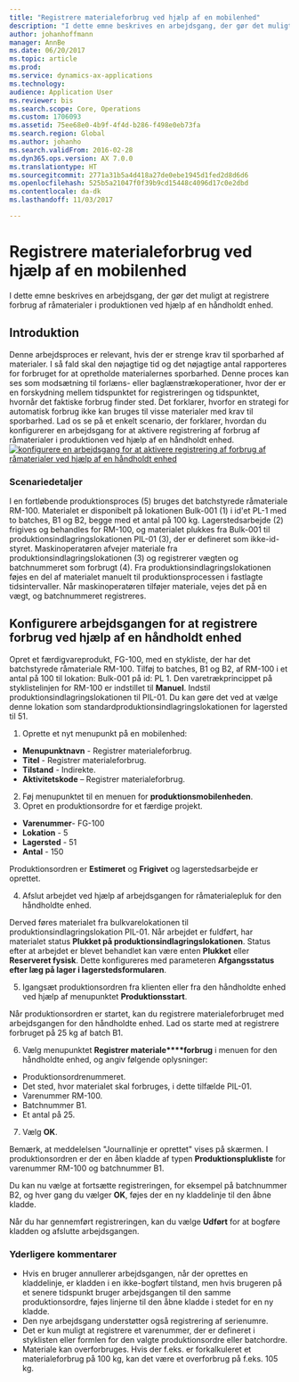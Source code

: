 ```yaml
---
title: "Registrere materialeforbrug ved hjælp af en mobilenhed"
description: "I dette emne beskrives en arbejdsgang, der gør det muligt at registrere forbrug af råmaterialer i produktionen ved hjælp af en håndholdt enhed."
author: johanhoffmann
manager: AnnBe
ms.date: 06/20/2017
ms.topic: article
ms.prod: 
ms.service: dynamics-ax-applications
ms.technology: 
audience: Application User
ms.reviewer: bis
ms.search.scope: Core, Operations
ms.custom: 1706093
ms.assetid: 75ee68e0-4b9f-4f4d-b286-f498e0eb73fa
ms.search.region: Global
ms.author: johanho
ms.search.validFrom: 2016-02-28
ms.dyn365.ops.version: AX 7.0.0
ms.translationtype: HT
ms.sourcegitcommit: 2771a31b5a4d418a27de0ebe1945d1fed2d8d6d6
ms.openlocfilehash: 525b5a21047f0f39b9cd15448c4096d17c0e2dbd
ms.contentlocale: da-dk
ms.lasthandoff: 11/03/2017

---
```


# <a name="register-material-consumption-using-a-mobile-device"></a>Registrere materialeforbrug ved hjælp af en mobilenhed
I dette emne beskrives en arbejdsgang, der gør det muligt at registrere forbrug af råmaterialer i produktionen ved hjælp af en håndholdt enhed.

<a name="introduction"></a>Introduktion
------------

Denne arbejdsproces er relevant, hvis der er strenge krav til sporbarhed af materialer. I så fald skal den nøjagtige tid og det nøjagtige antal rapporteres for forbruget for at opretholde materialernes sporbarhed. Denne proces kan ses som modsætning til forlæns- eller baglænstrækoperationer, hvor der er en forskydning mellem tidspunktet for registreringen og tidspunktet, hvornår det faktiske forbrug finder sted. Det forklarer, hvorfor en strategi for automatisk forbrug ikke kan bruges til visse materialer med krav til sporbarhed. Lad os se på et enkelt scenario, der forklarer, hvordan du konfigurerer en arbejdsgang for at aktivere registrering af forbrug af råmaterialer i produktionen ved hjælp af en håndholdt enhed. [![konfigurere en arbejdsgang for at aktivere registrering af forbrug af råmaterialer ved hjælp af en håndholdt enhed](./media/scenario3.png)](./media/scenario3.png)

### <a name="scenario-details"></a>Scenariedetaljer

I en fortløbende produktionsproces (5) bruges det batchstyrede råmateriale RM-100. Materialet er disponibelt på lokationen Bulk-001 (1) i id'et PL-1 med to batches, B1 og B2, begge med et antal på 100 kg. Lagerstedsarbejde (2) frigives og behandles for RM-100, og materialet plukkes fra Bulk-001 til produktionsindlagringslokationen PIL-01 (3), der er defineret som ikke-id-styret. Maskinoperatøren afvejer materiale fra produktionsindlagringslokationen (3) og registrerer vægten og batchnummeret som forbrugt (4). Fra produktionsindlagringslokationen føjes en del af materialet manuelt til produktionsprocessen i fastlagte tidsintervaller. Når maskinoperatøren tilføjer materiale, vejes det på en vægt, og batchnummeret registreres.

## <a name="set-up-the-workflow-to-register-consumption-using-a-handheld-device"></a>Konfigurere arbejdsgangen for at registrere forbrug ved hjælp af en håndholdt enhed
Opret et færdigvareprodukt, FG-100, med en stykliste, der har det batchstyrede råmateriale RM-100. Tilføj to batches, B1 og B2, af RM-100 i et antal på 100 til lokation: Bulk-001 på id: PL 1. Den varetrækprincippet på styklistelinjen for RM-100 er indstillet til **Manuel**. Indstil produktionsindlagringslokationen til PIL-01. Du kan gøre det ved at vælge denne lokation som standardproduktionsindlagringslokationen for lagersted til 51.

1.  Oprette et nyt menupunkt på en mobilenhed: 

-    **Menupunktnavn** - Registrer materialeforbrug. 
-    **Titel** - Registrer materialeforbrug. 
-    **Tilstand** - Indirekte. 
-    **Aktivitetskode** – Registrer materialeforbrug.

2.  Føj menupunktet til en menuen for **produktionsmobilenheden**.
3.  Opret en produktionsordre for et færdige projekt. 

-    **Varenummer**- FG-100 
-    **Lokation** - 5 
-    **Lagersted** - 51 
-    **Antal** - 150

Produktionsordren er **Estimeret** og **Frigivet** og lagerstedsarbejde er oprettet.

4.  Afslut arbejdet ved hjælp af arbejdsgangen for råmaterialepluk for den håndholdte enhed.

Derved føres materialet fra bulkvarelokationen til produktionsindlagringslokation PIL-01. Når arbejdet er fuldført, har materialet status **Plukket på produktionsindlagringslokationen**. Status efter at arbejdet er blevet behandlet kan være enten **Plukket** eller **Reserveret fysisk**. Dette konfigureres med parameteren **Afgangsstatus efter læg på lager i lagerstedsformularen**.

5.  Igangsæt produktionsordren fra klienten eller fra den håndholdte enhed ved hjælp af menupunktet **Produktionsstart**.

Når produktionsordren er startet, kan du registrere materialeforbruget med arbejdsgangen for den håndholdte enhed. Lad os starte med at registrere forbruget på 25 kg af batch B1.

6.  Vælg menupunktet **Registrer materiale****forbrug** i menuen for den håndholdte enhed, og angiv følgende oplysninger: 

-    Produktionsordrenummeret. 
-    Det sted, hvor materialet skal forbruges, i dette tilfælde PIL-01. 
-    Varenummer RM-100. 
-    Batchnummer B1. 
-    Et antal på 25.

7.  Vælg **OK**.

Bemærk, at meddelelsen "Journallinje er oprettet" vises på skærmen. I produktionsordren er der en åben kladde af typen **Produktionsplukliste** for varenummer RM-100 og batchnummer B1. 

Du kan nu vælge at fortsætte registreringen, for eksempel på batchnummer B2, og hver gang du vælger **OK**, føjes der en ny kladdelinje til den åbne kladde. 

Når du har gennemført registreringen, kan du vælge **Udført** for at bogføre kladden og afslutte arbejdsgangen.

### <a name="additional-comments"></a>Yderligere kommentarer 

-   Hvis en bruger annullerer arbejdsgangen, når der oprettes en kladdelinje, er kladden i en ikke-bogført tilstand, men hvis brugeren på et senere tidspunkt bruger arbejdsgangen til den samme produktionsordre, føjes linjerne til den åbne kladde i stedet for en ny kladde.
-   Den nye arbejdsgang understøtter også registrering af serienumre.
-   Det er kun muligt at registrere et varenummer, der er defineret i styklisten eller formlen for den valgte produktionsordre eller batchordre.
-   Materiale kan overforbruges. Hvis der f.eks. er forkalkuleret et materialeforbrug på 100 kg, kan det være et overforbrug på f.eks. 105 kg.



